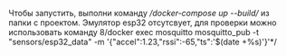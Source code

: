 Чтобы запустить, выполни команду */docker-compose up --build/* из папки с проектом. Эмулятор esp32 отсутсвует, для проверки можно использовать команду 8/docker exec mosquitto mosquitto_pub -t "sensors/esp32_data" -m '{"accel":1.23,"rssi":-65,"ts":'$(date +%s)'}'*/